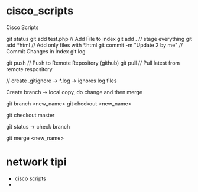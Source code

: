 # cisco_scripts
Cisco Scripts



git status
git add test.php 		// Add File to index 
 git add . 			// stage everything 
 git add *html 			// Add only files with *.html
git commit -m "Update 2 by me"	// Commit Changes in Index
git log

git push			// Push to Remote Repository (github)
git pull			// Pull latest from remote respository

// 
create .gitignore ->  *.log -> ignores log files



Create branch
-> local copy, do change and then merge

git branch <new_name> 
git checkout <new_name>

git checkout master

git status -> check branch

git merge <new_name>


# network tipi
- cisco scripts
-
